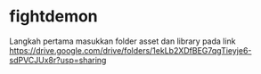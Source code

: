 # fightdemon
Langkah pertama masukkan folder asset dan library pada link
https://drive.google.com/drive/folders/1ekLb2XDfBEG7qgTieyje6-sdPVCJUx8r?usp=sharing
